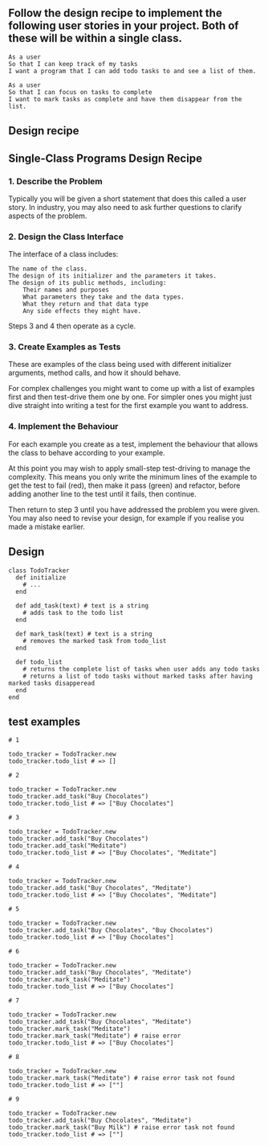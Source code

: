 ## Follow the design recipe to implement the following user stories in your project. Both of these will be within a single class.



    As a user
    So that I can keep track of my tasks
    I want a program that I can add todo tasks to and see a list of them.

    As a user
    So that I can focus on tasks to complete
    I want to mark tasks as complete and have them disappear from the list.


## Design recipe

## Single-Class Programs Design Recipe
### 1. Describe the Problem

Typically you will be given a short statement that does this called a user story. In industry, you may also need to ask further questions to clarify aspects of the problem.

### 2. Design the Class Interface

The interface of a class includes:

    The name of the class.
    The design of its initializer and the parameters it takes.
    The design of its public methods, including:
        Their names and purposes
        What parameters they take and the data types.
        What they return and that data type
        Any side effects they might have.

Steps 3 and 4 then operate as a cycle.

### 3. Create Examples as Tests

These are examples of the class being used with different initializer arguments, method calls, and how it should behave.

For complex challenges you might want to come up with a list of examples first and then test-drive them one by one. For simpler ones you might just dive straight into writing a test for the first example you want to address.

### 4. Implement the Behaviour

For each example you create as a test, implement the behaviour that allows the class to behave according to your example.

At this point you may wish to apply small-step test-driving to manage the complexity. This means you only write the minimum lines of the example to get the test to fail (red), then make it pass (green) and refactor, before adding another line to the test until it fails, then continue.

Then return to step 3 until you have addressed the problem you were given. You may also need to revise your design, for example if you realise you made a mistake earlier.

## Design

```
class TodoTracker
  def initialize
    # ...
  end

  def add_task(text) # text is a string
    # adds task to the todo list
  end

  def mark_task(text) # text is a string
    # removes the marked task from todo_list
  end

  def todo_list
    # returns the complete list of tasks when user adds any todo tasks
    # returns a list of todo tasks without marked tasks after having marked tasks disapperead
  end
end

```

## test examples

```
# 1

todo_tracker = TodoTracker.new
todo_tracker.todo_list # => []

# 2

todo_tracker = TodoTracker.new
todo_tracker.add_task("Buy Chocolates")
todo_tracker.todo_list # => ["Buy Chocolates"]

# 3

todo_tracker = TodoTracker.new
todo_tracker.add_task("Buy Chocolates")
todo_tracker.add_task("Meditate")
todo_tracker.todo_list # => ["Buy Chocolates", "Meditate"]

# 4

todo_tracker = TodoTracker.new
todo_tracker.add_task("Buy Chocolates", "Meditate")
todo_tracker.todo_list # => ["Buy Chocolates", "Meditate"]

# 5

todo_tracker = TodoTracker.new
todo_tracker.add_task("Buy Chocolates", "Buy Chocolates")
todo_tracker.todo_list # => ["Buy Chocolates"]

# 6

todo_tracker = TodoTracker.new
todo_tracker.add_task("Buy Chocolates", "Meditate")
todo_tracker.mark_task("Meditate")
todo_tracker.todo_list # => ["Buy Chocolates"]

# 7

todo_tracker = TodoTracker.new
todo_tracker.add_task("Buy Chocolates", "Meditate")
todo_tracker.mark_task("Meditate")
todo_tracker.mark_task("Meditate") # raise error 
todo_tracker.todo_list # => ["Buy Chocolates"]

# 8

todo_tracker = TodoTracker.new
todo_tracker.mark_task("Meditate") # raise error task not found
todo_tracker.todo_list # => [""]

# 9

todo_tracker = TodoTracker.new
todo_tracker.add_task("Buy Chocolates", "Meditate")
todo_tracker.mark_task("Buy Milk") # raise error task not found
todo_tracker.todo_list # => [""]
```
